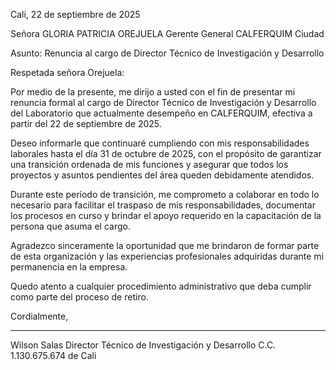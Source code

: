 Cali, 22 de septiembre de 2025

Señora
GLORIA PATRICIA OREJUELA
Gerente General
CALFERQUIM
Ciudad

Asunto: Renuncia al cargo de Director Técnico de Investigación y Desarrollo

Respetada señora Orejuela:

Por medio de la presente, me dirijo a usted con el fin de presentar mi renuncia formal al cargo de Director Técnico de Investigación y Desarrollo del Laboratorio que actualmente desempeño en CALFERQUIM, efectiva a partir del 22 de septiembre de 2025.

Deseo informarle que continuaré cumpliendo con mis responsabilidades laborales hasta el día 31 de octubre de 2025, con el propósito de garantizar una transición ordenada de mis funciones y asegurar que todos los proyectos y asuntos pendientes del área queden debidamente atendidos.

Durante este período de transición, me comprometo a colaborar en todo lo necesario para facilitar el traspaso de mis responsabilidades, documentar los procesos en curso y brindar el apoyo requerido en la capacitación de la persona que asuma el cargo.

Agradezco sinceramente la oportunidad que me brindaron de formar parte de esta organización y las experiencias profesionales adquiridas durante mi permanencia en la empresa.

Quedo atento a cualquier procedimiento administrativo que deba cumplir como parte del proceso de retiro.

Cordialmente,

_______________________
Wilson Salas
Director Técnico de Investigación y Desarrollo
C.C. 1.130.675.674 de Cali